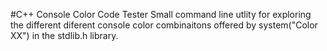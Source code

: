 #C++ Console Color Code Tester
Small command line utlity for exploring the different diferent console color combinaitons offered by system("Color XX") in the stdlib.h library.

